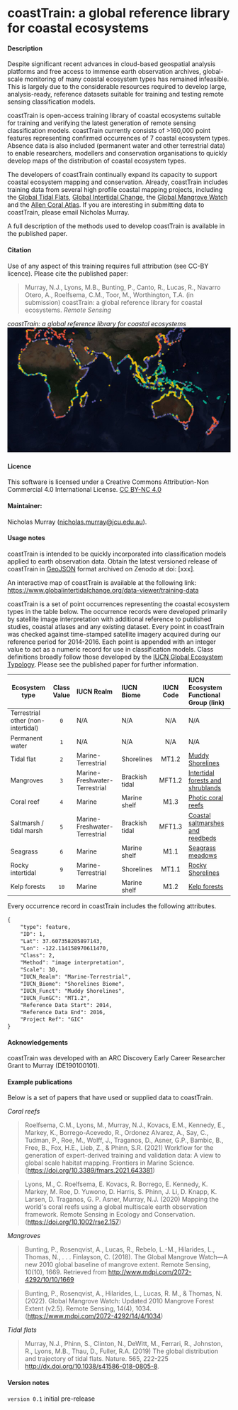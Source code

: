 # coastTrain: a global reference library for coastal ecosystems

#### Description
Despite significant recent advances in cloud-based geospatial analysis platforms and free access to immense earth observation archives, global-scale monitoring of many coastal ecosystem types has remained infeasible. This is largely due to the considerable resources required to develop large, analysis-ready, reference datasets suitable for training and testing remote sensing classification models.

coastTrain is open-access training library of coastal ecosystems suitable for training and verifying the latest generation of remote sensing classification models. coastTrain currently consists of >160,000 point features representing confirmed occurrences of 7 coastal ecosystem types. Absence data is also included (permanent water and other terrestrial data) to enable researchers, modellers and conservation organisations to quickly develop maps of the distribution of coastal ecosystem types. 

The developers of coastTrain continually expand its capacity to support coastal ecosystem mapping and conservation. Already, coastTrain includes training data from several high profile coastal mapping projects, including the [Global Tidal Flats](http://intertidal.app), [Global Intertidal Change](https://globalintertidalchange.org), the [Global Mangrove Watch](https://www.globalmangrovewatch.org/) and the [Allen Coral Atlas](https://allencoralatlas.org/). If you are interesting in submitting data to coastTrain, please email Nicholas Murray.

A full description of the methods used to develop coastTrain is available in the published paper.

#### Citation
Use of any aspect of this training requires full attribution (see CC-BY licence). Please cite the published paper:

> Murray, N.J., Lyons, M.B., Bunting, P., Canto, R., Lucas, R., Navarro Otero, A., Roelfsema, C.M., Toor, M., Worthington, T.A. (in submission) coastTrain: a global reference library for coastal ecosystems. *Remote Sensing*

*coastTrain: a global reference library for coastal ecosystems* 
![img](figs/coastTrain.JPG)

#### Licence
This software is licensed under a Creative Commons Attribution-Non Commercial 4.0 International License. [CC BY-NC 4.0](https://creativecommons.org/licenses/by-nc/4.0/)

#### Maintainer: 
Nicholas Murray (nicholas.murray@jcu.edu.au).

#### Usage notes
coastTrain is intended to be quickly incorporated into classification models applied to earth observation data. Obtain the latest versioned release of coastTrain in [GeoJSON](https://geojson.org/) format archived on Zenodo at doi: [xxx].

An interactive map of coastTrain is available at the following link:
https://www.globalintertidalchange.org/data-viewer/training-data

coastTrain is a set of point occurrences representing the coastal ecosystem types in the table below. The occurrence records were developed primarily by satellite image interpretation with additional reference to published studies, coastal atlases and any existing dataset. Every point in coastTrain was checked against time-stamped satellite imagery acquired during our reference period for 2014-2016. Each point is appended with an integer value to act as a numeric record for use in classification models. Class definitions broadly follow those developed by the [IUCN Global Ecosystem Typology](https://global-ecosystems.org/). Please see the published paper for further information.

| Ecosystem type                     | Class Value | IUCN Realm                    | IUCN Biome          | IUCN Code | IUCN Ecosystem Functional Group  (link)                                   |
| ---------------------------------- | :----:| :---------------------------- | :------------- | :-:   | :-------------------------------------------------------------------------------------- | 
| Terrestrial other (non-intertidal) |   `0` | N/A                           | N/A            | N/A   | N/A                                                                                     | 
| Permanent water                    |   `1` | N/A                           | N/A            | N/A   | N/A                                                                                     | 
| Tidal flat                         |   `2` | Marine-Terrestrial            | Shorelines     | MT1.2 | [Muddy Shorelines](https://global-ecosystems.org/explore/groups/MT1.2)                  |
| Mangroves                          |   `3` | Marine-Freshwater-Terrestrial | Brackish tidal | MFT1.2| [Intertidal forests and shrublands](https://global-ecosystems.org/explore/groups/MFT1.2)|
| Coral reef                         |   `4` | Marine                        | Marine shelf   | M1.3  | [Photic coral reefs](https://global-ecosystems.org/explore/groups/M1.3)                 |
| Saltmarsh / tidal marsh            |   `5` | Marine-Freshwater-Terrestrial | Brackish tidal | MFT1.3| [Coastal saltmarshes and reedbeds](https://global-ecosystems.org/explore/groups/MFT1.3) |
| Seagrass                           |   `6` | Marine                        | Marine shelf   | M1.1  | [Seagrass meadows](https://global-ecosystems.org/explore/groups/M1.1)                   |
| Rocky intertidal                   |   `9` | Marine-Terrestrial            | Shorelines     | MT1.1 | [Rocky Shorelines](https://global-ecosystems.org/explore/groups/MT1.1)                  |
| Kelp forests                       |  `10` | Marine                         | Marine shelf   | M1.2  | [Kelp forests](https://global-ecosystems.org/explore/groups/M1.2)                       |

Every occurrence record in coastTrain includes the following attributes.

```
{
	"type": feature,
	"ID": 1,
	"Lat": 37.607358205897143,
	"Lon": -122.114158970611470,
	"Class": 2,
	"Method": "image interpretation",
	"Scale": 30,
	"IUCN_Realm": "Marine-Terrestrial",
	"IUCN_Biome": "Shorelines Biome",
	"IUCN_Funct": "Muddy Shorelines",
	"IUCN_FunGC": "MT1.2",
	"Reference Data Start": 2014,
	"Reference Data End": 2016,
	"Project Ref": "GIC"
}
```

#### Acknowledgements
coastTrain was developed with an ARC Discovery Early Career Researcher Grant to Murray (DE190100101).

#### Example publications
Below is a set of papers that have used or supplied data to coastTrain.

*Coral reefs*
> Roelfsema, C.M., Lyons, M., Murray, N.J., Kovacs, E.M., Kennedy, E., Markey, K., Borrego-Acevedo, R., Ordonez Alvarez, A., Say, C., Tudman, P., Roe, M., Wolff, J., Traganos, D., Asner, G.P., Bambic, B., Free, B., Fox, H.E., Lieb, Z., & Phinn, S.R. (2021) Workflow for the generation of expert-derived training and validation data: A view to global scale habitat mapping. Frontiers in Marine Science. (https://doi.org/10.3389/fmars.2021.643381)

> Lyons, M., C. Roelfsema, E. Kovacs, R. Borrego, E. Kennedy, K. Markey, M. Roe, D. Yuwono, D. Harris, S. Phinn, J. Li, D. Knapp, K. Larsen, D. Traganos, G. P. Asner, Murray, N.J. (2020) Mapping the world's coral reefs using a global multiscale earth observation framework. Remote Sensing in Ecology and Conservation. (https://doi.org/10.1002/rse2.157) 

*Mangroves*
>Bunting, P., Rosenqvist, A., Lucas, R., Rebelo, L.-M., Hilarides, L., Thomas, N., . . . Finlayson, C. (2018). The Global Mangrove Watch—A new 2010 global baseline of mangrove extent. Remote Sensing, 10(10), 1669. Retrieved from http://www.mdpi.com/2072-4292/10/10/1669

>Bunting, P., Rosenqvist, A., Hilarides, L., Lucas, R. M., & Thomas, N. (2022). Global Mangrove Watch: Updated 2010 Mangrove Forest Extent (v2.5). Remote Sensing, 14(4), 1034. (https://www.mdpi.com/2072-4292/14/4/1034)

*Tidal flats*
> Murray, N.J., Phinn, S., Clinton, N., DeWitt, M., Ferrari, R., Johnston, R., Lyons, M.B., Thau, D., Fuller, R.A. (2019) The global distribution and trajectory of tidal flats. Nature. 565, 222-225 http://dx.doi.org/10.1038/s41586-018-0805-8.

#### Version notes
`version 0.1` initial pre-release

